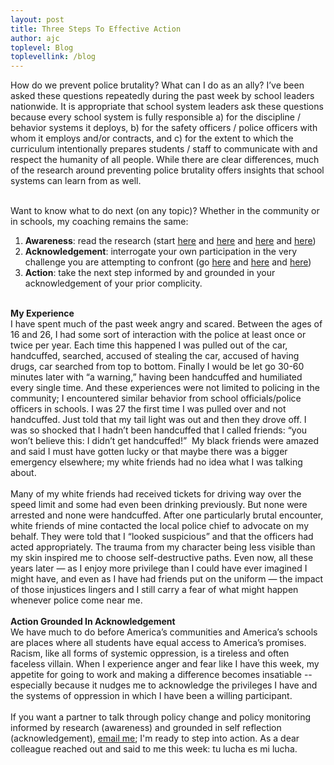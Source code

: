 ```yaml
---
layout: post
title: Three Steps To Effective Action
author: ajc
toplevel: Blog
toplevellink: /blog
---
```


How do we prevent police brutality? What can I do as an ally? I&#8217;ve been asked these questions repeatedly during the past week by school leaders nationwide. It is appropriate that school system leaders ask these questions because every school system is fully responsible a) for the discipline / behavior systems it deploys, b) for the safety officers / police officers with whom it employs and/or contracts, and c) for the extent to which the curriculum intentionally prepares students / staff to communicate with and respect the humanity of all people. While there are clear differences, much of the research around preventing police brutality offers insights that school systems can learn from as well.<br />
<div>
<br /></div>
<div>
Want to know what to do next (on any topic)? Whether in the community or in schools, my coaching remains the same:<br />
<ol>
<li><b>Awareness</b>: read the research (start <a href="https://mobile.twitter.com/samswey/status/1180655701271732224">here</a> and <a href="https://www.joincampaignzero.org/research">here</a>&nbsp;and <a href="https://8cantwait.org/">here</a> and <a href="https://www.theatlantic.com/ideas/archive/2020/06/how-actually-fix-americas-police/612520/">here</a>)</li>
<li><b>Acknowledgement</b>: interrogate your own participation in the very challenge you are attempting to confront (go&nbsp;<a href="https://www.amazon.com/Leadership-Self-Deception-Getting-out-Box-ebook/dp/B07DKHH1GC/">here</a>&nbsp;and&nbsp;<a href="https://www.amazon.com/dp/B004OEILH2/">here</a>&nbsp;and <a href="https://www.amazon.com/dp/B005K0AYH4/">here</a>)</li>
<li><b>Action</b>: take the next step informed by and grounded in your acknowledgement of your prior complicity.</li>
</ol>
<br />
<b>My Experience</b><br />
I have spent much of the past week angry and scared. Between the ages of 16 and 26, I had some sort of interaction with the police at least once or twice per year. Each time this happened I was pulled out of the car, handcuffed, searched, accused of stealing the car, accused of having drugs, car searched from top to bottom. Finally I would be let go 30-60 minutes later with &#8220;a warning,&#8221; having been handcuffed and humiliated every single time. And these experiences were not limited to policing in the community; I encountered similar behavior from school officials/police officers in schools.&nbsp;I was 27 the first time I was pulled over and not handcuffed. Just told that my tail light was out and then they drove off. I was so shocked that I hadn&#8217;t been handcuffed that I called friends: &#8220;you won&#8217;t believe this: I didn&#8217;t get handcuffed!&#8221; &nbsp;My black friends were amazed and said I must have gotten lucky or that maybe there was a bigger emergency elsewhere; my white friends had no idea what I was talking about.<br />
<br />
Many of my white friends had received tickets for driving way over the speed limit and some had even been drinking previously. But none were arrested and none were handcuffed. After one particularly brutal encounter, white friends of mine contacted the local police chief to advocate on my behalf. They were told that I &#8220;looked suspicious&#8221; and that the officers had acted appropriately. The trauma from my character being less visible than my skin inspired me to choose self-destructive paths. Even now, all these years later &#8212; as I enjoy more privilege than I could have ever imagined I might have, and even as I have had friends put on the uniform &#8212; the impact of those injustices lingers and I still carry a fear of what might happen whenever police come near me.<br />
<br />
<b>Action Grounded In Acknowledgement</b><br />
We have much to do before America&#8217;s communities and America&#8217;s schools are places where all students have equal access to America&#8217;s promises. Racism, like all forms of systemic oppression, is a tireless and often faceless villain. When I experience anger and fear like I have this week, my appetite for going to work and making a difference becomes insatiable -- especially because it nudges me to acknowledge the privileges I have and the systems of oppression in which I have been a willing participant.<br />
<br />
If you want a partner to talk through policy change and policy monitoring informed by research (awareness) and grounded in self reflection (acknowledgement),&nbsp;<a href="https://www.ajc7.com/2017/06/email.html">email me</a>;&nbsp;I'm ready to step into action. As a dear colleague reached out and said to me this week: tu lucha es mi lucha.</div>

<br />
